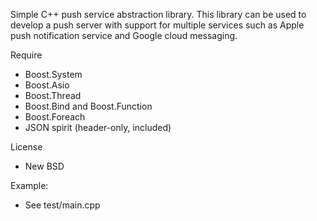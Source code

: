 Simple C++ push service abstraction library.
This library can be used to develop a push server with support for multiple services such as Apple push notification service and Google cloud messaging.

Require 

- Boost.System
- Boost.Asio
- Boost.Thread
- Boost.Bind and Boost.Function
- Boost.Foreach
- JSON spirit (header-only, included)

License

- New BSD

Example:

- See test/main.cpp
